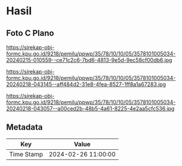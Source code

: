 # Hasil

## Foto C Plano

https://sirekap-obj-formc.kpu.go.id/9218/pemilu/ppwp/35/78/10/10/05/3578101005034-20240215-010559--ce71c2c6-7bd6-4813-9e5d-9ec58cf00db6.jpg

https://sirekap-obj-formc.kpu.go.id/9218/pemilu/ppwp/35/78/10/10/05/3578101005034-20240218-043145--aff484d2-31e8-4fea-8527-1ff8a1a67283.jpg

https://sirekap-obj-formc.kpu.go.id/9218/pemilu/ppwp/35/78/10/10/05/3578101005034-20240218-043057--a00ced2b-48b5-4a61-8225-4e2aa5cfc536.jpg


## Metadata

| Key        | Value               |
| ---------- | ------------------- |
| Time Stamp | 2024-02-26 11:00:00 |



